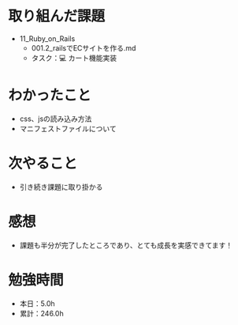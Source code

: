 # 取り組んだ課題
* 11_Ruby_on_Rails
  * 001.2_railsでECサイトを作る.md
  * タスク：💻 カート機能実装

# わかったこと
* css、jsの読み込み方法
* マニフェストファイルについて

# 次やること
* 引き続き課題に取り掛かる

# 感想
* 課題も半分が完了したところであり、とても成長を実感できてます！

# 勉強時間
* 本日：5.0h
* 累計：246.0h
